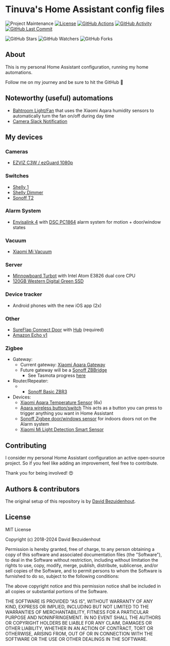 
# Tinuva's Home Assistant config files

![Project Maintenance][maintenance-shield]
[![License][license-shield]](LICENSE.md)
[![GitHub Actions][actions-shield]][actions]
[![GitHub Activity][commits-shield]][commits]
[![GitHub Last Commit][last-commit-shield]][commits]

![GitHub Stars][stars-shield]
![GitHub Watchers][watchers-shield]
![GitHub Forks][forks-shield]

## About

This is my personal Home Assistant configuration, running my home automations.

Follow me on my journey and be sure to hit the GitHub :star2:

## Noteworthy (useful) automations
* [Bahtroom Light/Fan](packages/bathroom_humidity.yaml) that uses the Xiaomi Aqara humidity sensors to automatically turn the fan on/off during day time
* [Camera Slack Notification](packages/camera_notifications.yaml)

## My devices

### Cameras
* [EZVIZ C3W / ezGuard 1080p](https://www.amazon.com/gp/product/B079D8CTWJ?ie=UTF8&tag=linuxgeekza-20&camp=1789&linkCode=xm2&creativeASIN=B079D8CTWJ)

### Switches
* [Shelly 1](https://www.amazon.com/gp/product/B07G33LNDY?ie=UTF8&tag=linuxgeekza-20&camp=1789&linkCode=xm2&creativeASIN=B07G33LNDY)
* [Shelly Dimmer](https://www.amazon.com/gp/product/B07XRY1K7V?ie=UTF8&tag=linuxgeekza-20&camp=1789&linkCode=xm2&creativeASIN=B07XRY1K7V)
* [Sonoff T2](https://www.amazon.com/gp/product/B07CN1GND2?ie=UTF8&tag=linuxgeekza-20&camp=1789&linkCode=xm2&creativeASIN=B07CN1GND2)

### Alarm System
* [Envisalink 4](https://www.amazon.com/gp/product/B016WQTJ4S?ie=UTF8&tag=linuxgeekza-20&camp=1789&linkCode=xm2&creativeASIN=B016WQTJ4S) with [DSC PC1864](https://www.amazon.com/gp/product/B01IWQIRJO?ie=UTF8&tag=linuxgeekza-20&camp=1789&linkCode=xm2&creativeASIN=B01IWQIRJO) alarm system for motion + door/window states

### Vacuum
* [Xiaomi Mi Vacuum](https://www.amazon.com/gp/product/B01MU4WAUI?ie=UTF8&tag=linuxgeekza-20&camp=1789&linkCode=xm2&creativeASIN=B01MU4WAUI)

### Server
* [Minnowboard Turbot](https://www.amazon.com/gp/product/B01N0HB0OU?ie=UTF8&tag=linuxgeekza-20&camp=1789&linkCode=xm2&creativeASIN=B01N0HB0OU) with Intel Atom E3826 dual core CPU
* [120GB Western Digital Green SSD](https://www.amazon.com/gp/product/B078WYRR9S?ie=UTF8&tag=linuxgeekza-20&camp=1789&linkCode=xm2&creativeASIN=B078WYRR9S)

### Device tracker
* Android phones with the new iOS app (2x)

### Other
* [SureFlap Connect Door](https://www.amazon.com/gp/product/B071PDLN8L?ie=UTF8&tag=linuxgeekza-20&camp=1789&linkCode=xm2&creativeASIN=B071PDLN8L) with [Hub](https://www.amazon.com/gp/product/B072JFR3KH?ie=UTF8&tag=linuxgeekza-20&camp=1789&linkCode=xm2&creativeASIN=B072JFR3KH) (required)
* [Amazon Echo v1](https://www.amazon.com/gp/product/B00X4WHP5E?ie=UTF8&tag=linuxgeekza-20&camp=1789&linkCode=xm2&creativeASIN=B00X4WHP5E)

### Zigbee
* Gateway:
  * Current gateway: [Xiaomi Aqara Gateway](https://www.banggood.com/Original-Xiaomi-Mi-Smart-WiFi-Remote-Control-Multi-functional-Gateway-p-1045072.html?p=DX050122090268201806&custlinkid=1189776)
  * Future gateway will be a [Sonoff ZBBridge](https://www.banggood.com/SONOFF-ZBBridge-Smart-Bridge-Zigbee3_0-APP-Wireless-Remote-Controller-Smart-Home-Bridge-Works-With-Alexa-Google-Home-p-1674754.html?p=DX050122090268201806&custlinkid=1222453) 
    * See Tasmota progress [here](https://github.com/arendst/Tasmota/issues/8583)
* Router/Repeater:
  * * [Sonoff Basic ZBR3](https://www.banggood.com/SONOFF-BASICZBR3-Zig-Bee-DIY-Smart-Switch-Controlled-Via-SmartThing-APP-Works-With-SmartThings-Hub-Alexa-p-1593931.html?p=DX050122090268201806&custlinkid=1222451) 
* Devices:
  * [Xiaomi Aqara Temperature Sensor](https://www.banggood.com/XIAOMI-Portable-Real-time-High-Accuracy-Temperature-Humidity-Intelligent-Sensor-Control-Smart-Detector-Auto-Alarm-Monitoring-Home-Office-Thermometer-Measurer-p-1632931.html?p=DX050122090268201806&custlinkid=1189773) (6x)
  * [Aqara wireless button/switch](https://www.banggood.com/Original-Aqara-ZigBee-Wireless-Smart-Switch-Upgrade-Version-Smart-Home-Remote-Controller-Button-From-Xiaomi-Mijia-Eco-System-p-1478531.html?p=DX050122090268201806&custlinkid=1222446)
  This acts as a button you can press to trigger anything you want in Home Assistant
  * [Sonoff Zigbee door/windows sensor](https://www.banggood.com/Original-Aqara-ZigBee-Version-Window-Door-Sensor-Smart-Home-Kit-Remote-Alarm-Xiaomi-Eco-System-p-1149705.html?p=DX050122090268201806&custlinkid=1222463) for indoors doors not on the Alarm system
  * [Xiaomi Mi Light Detection Smart Sensor](https://www.takealot.com/xiaomi-mi-light-detection-smart-sensor/PLID72760298?gclsrc=aw.ds)

## Contributing

I consider my personal Home Assistant configuration an active open-source project.
So if you feel like adding an improvement, feel free to contribute.

Thank you for being involved! :heart_eyes:

## Authors & contributors

The original setup of this repository is by [David Bezuidenhout][tinuva].

## License

MIT License

Copyright (c) 2018-2024 David Bezuidenhout

Permission is hereby granted, free of charge, to any person obtaining a copy
of this software and associated documentation files (the "Software"), to deal
in the Software without restriction, including without limitation the rights
to use, copy, modify, merge, publish, distribute, sublicense, and/or sell
copies of the Software, and to permit persons to whom the Software is
furnished to do so, subject to the following conditions:

The above copyright notice and this permission notice shall be included in all
copies or substantial portions of the Software.

THE SOFTWARE IS PROVIDED "AS IS", WITHOUT WARRANTY OF ANY KIND, EXPRESS OR
IMPLIED, INCLUDING BUT NOT LIMITED TO THE WARRANTIES OF MERCHANTABILITY,
FITNESS FOR A PARTICULAR PURPOSE AND NONINFRINGEMENT. IN NO EVENT SHALL THE
AUTHORS OR COPYRIGHT HOLDERS BE LIABLE FOR ANY CLAIM, DAMAGES OR OTHER
LIABILITY, WHETHER IN AN ACTION OF CONTRACT, TORT OR OTHERWISE, ARISING FROM,
OUT OF OR IN CONNECTION WITH THE SOFTWARE OR THE USE OR OTHER DEALINGS IN THE
SOFTWARE.

[tinuva]: https://github.com/tinuva
[commits-shield]: https://img.shields.io/github/commit-activity/y/tinuva/home-assistant-config.svg
[commits]: https://github.com/tinuva/home-assistant-config/commits/master
[contributors]: https://github.com/tinuva/home-assistant-config/graphs/contributors
[actions-shield]: https://github.com/tinuva/home-assistant-config/workflows/Home%20Assistant%20CI/badge.svg
[actions]: https://github.com/tinuva/home-assistant-config/actions
[home-assistant]: https://home-assistant.io
[issue]: https://github.com/tinuva/home-assistant-config/issues
[license-shield]: https://img.shields.io/github/license/tinuva/home-assistant-config.svg
[maintenance-shield]: https://img.shields.io/maintenance/yes/2024.svg
[last-commit-shield]: https://img.shields.io/github/last-commit/tinuva/home-assistant-config.svg
[stars-shield]: https://img.shields.io/github/stars/tinuva/home-assistant-config.svg?style=social&label=Stars
[forks-shield]: https://img.shields.io/github/forks/tinuva/home-assistant-config.svg?style=social&label=Forks
[watchers-shield]: https://img.shields.io/github/watchers/tinuva/home-assistant-config.svg?style=social&label=Watchers